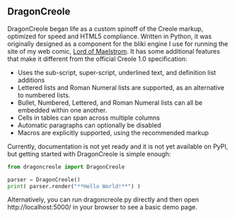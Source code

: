 
## DragonCreole

DragonCreole began life as a custom spinoff of the Creole markup, optimized for speed and HTML5 compliance.  Written in Python, it was originally designed as a component for the bliki engine I use for running the site of my web comic, [Lord of Maelstrom](https://lordofmaelstrom.com).  It has some additional features that make it different from the official Creole 1.0 specification:

* Uses the sub-script, super-script, underlined text, and definition list additions
* Lettered lists and Roman Numeral lists are supported, as an alternative to numbered lists.
* Bullet, Numbered, Lettered, and Roman Numeral lists can all be embedded within one another.
* Cells in tables can span across multiple columns
* Automatic paragraphs can optionally be disabled
* Macros are explicitly supported, using the recommended markup

Currently, documentation is not yet ready and it is not yet available on PyPI, but getting started with DragonCreole is simple enough:

```python
from dragoncreole import DragonCreole

parser = DragonCreole()
print( parser.render("**Hello World!**") )
```

Alternatively, you can run dragoncreole.py directly and then open http://localhost:5000/ in your browser to see a basic demo page.
